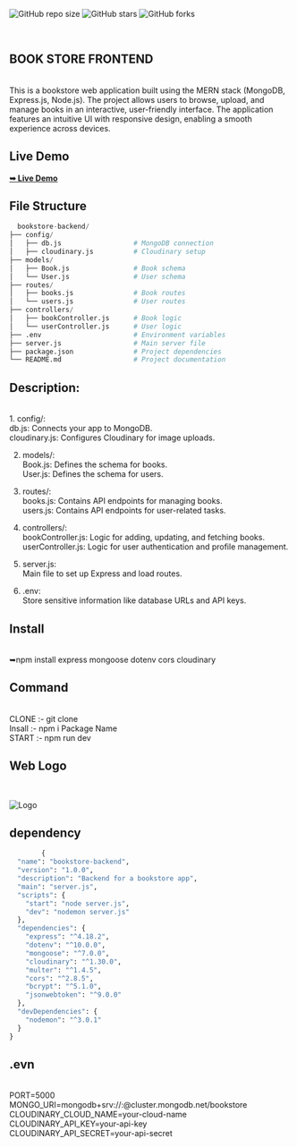  ![GitHub repo size](https://img.shields.io/github/repo-size/codewithsadee/grilli)
  ![GitHub stars](https://img.shields.io/github/stars/codewithsadee/grilli?style=social)
  ![GitHub forks](https://img.shields.io/github/forks/codewithsadee/grilli?style=social)

  <br />
  
  ## BOOK STORE FRONTEND
  
  <br/>
  This is a bookstore web application built using the MERN stack (MongoDB, Express.js, Node.js). The project allows users to browse, upload, and manage books in an interactive, user-friendly interface. The application features an intuitive UI with responsive design, enabling a smooth experience across devices.

## Live Demo
  <a href="https://bookstores-app.netlify.app/"><strong>➥ Live Demo</strong></a>
<br/>

## File Structure

```python
  bookstore-backend/
├── config/                     
│   ├── db.js                  # MongoDB connection
│   ├── cloudinary.js          # Cloudinary setup
├── models/                    
│   ├── Book.js                # Book schema
│   └── User.js                # User schema
├── routes/                    
│   ├── books.js               # Book routes
│   └── users.js               # User routes
├── controllers/               
│   ├── bookController.js      # Book logic
│   └── userController.js      # User logic
├── .env                       # Environment variables
├── server.js                  # Main server file
├── package.json               # Project dependencies
└── README.md                  # Project documentation

```

## Description:

<br/>
1. config/: <br/>
db.js: Connects your app to MongoDB.<br/>
cloudinary.js: Configures Cloudinary for image uploads.<br/>

2. models/:<br/>
Book.js: Defines the schema for books.<br/>
User.js: Defines the schema for users.<br/>

3. routes/:<br/>
books.js: Contains API endpoints for managing books.<br/>
users.js: Contains API endpoints for user-related tasks.<br/>

4. controllers/:<br/>
bookController.js: Logic for adding, updating, and fetching books.<br/>
userController.js: Logic for user authentication and profile management.<br/>

5. server.js:<br/>
Main file to set up Express and load routes.<br/>

6. .env:<br/>
Store sensitive information like database URLs and API keys.<br/>

## Install

<br/>
➥npm install express mongoose dotenv cors cloudinary <br/>
 

## Command

<br />
CLONE :- git clone <URI>
<br/>
Insall :- npm i Package Name

<br/>
START :- npm run dev

## Web Logo

<br/>

![Logo](https://www.freeiconspng.com/thumbs/book-icon/book-icon-black-good-galleries--24.jpg)

## dependency 

```python
        {
  "name": "bookstore-backend",
  "version": "1.0.0",
  "description": "Backend for a bookstore app",
  "main": "server.js",
  "scripts": {
    "start": "node server.js",
    "dev": "nodemon server.js"
  },
  "dependencies": {
    "express": "^4.18.2",
    "dotenv": "^10.0.0",
    "mongoose": "^7.0.0",
    "cloudinary": "^1.30.0",
    "multer": "^1.4.5",
    "cors": "^2.8.5",
    "bcrypt": "^5.1.0",
    "jsonwebtoken": "^9.0.0"
  },
  "devDependencies": {
    "nodemon": "^3.0.1"
  }
}
```
 
## .evn

<br/>
PORT=5000<br/>
MONGO_URI=mongodb+srv://<username>:<password>@cluster.mongodb.net/bookstore<br/>
CLOUDINARY_CLOUD_NAME=your-cloud-name<br/>
CLOUDINARY_API_KEY=your-api-key<br/>
CLOUDINARY_API_SECRET=your-api-secret<br/>
